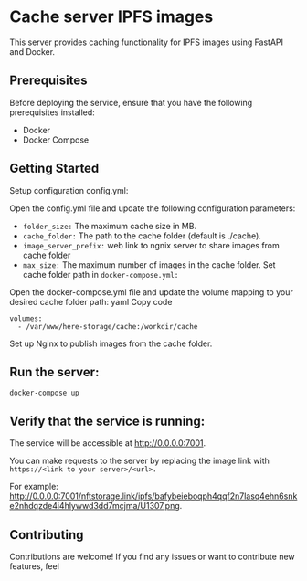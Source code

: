 # Cache server IPFS images
This server provides caching functionality for IPFS images using FastAPI and Docker.

## Prerequisites
Before deploying the service, ensure that you have the following prerequisites installed:

- Docker
- Docker Compose

## Getting Started
Setup configuration config.yml:

Open the config.yml file and update the following configuration parameters:
- `folder_size:` The maximum cache size in MB.
- `cache_folder:` The path to the cache folder (default is ./cache).
- `image_server_prefix:` web link to ngnix server to share images from cache folder
- `max_size:` The maximum number of images in the cache folder.
Set cache folder path in `docker-compose.yml:`

Open the docker-compose.yml file and update the volume mapping to your desired cache folder path:
yaml
Copy code
```
volumes:
  - /var/www/here-storage/cache:/workdir/cache
```
Set up Nginx to publish images from the cache folder.

## Run the server:

`docker-compose up`

##  Verify that the service is running:

The service will be accessible at http://0.0.0.0:7001.

You can make requests to the server by replacing the image link with `https://<link to your server>/<url>.` 

For example: http://0.0.0.0:7001/nftstorage.link/ipfs/bafybeieboqph4qqf2n7lasq4ehn6snke2nhdqzde4i4hlywwd3dd7mcjma/U1307.png.

## Contributing

Contributions are welcome! If you find any issues or want to contribute new features, feel